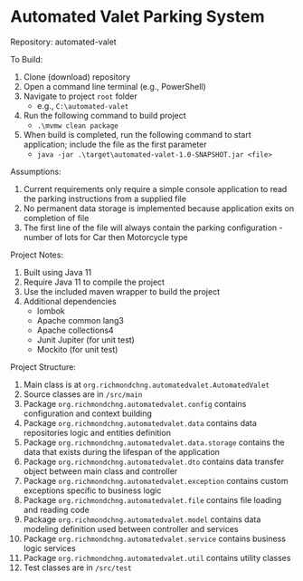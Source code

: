 # Automated Valet Parking System

Repository: automated-valet

To Build:
1. Clone (download) repository
2. Open a command line terminal (e.g., PowerShell)
3. Navigate to project `root` folder
   -  e.g., `C:\automated-valet`
4. Run the following command to build project
   - `.\mvmw clean package`
5. When build is completed, run the following command to start application; include the file as the first parameter
   - `java -jar .\target\automated-valet-1.0-SNAPSHOT.jar <file>`

Assumptions:
1. Current requirements only require a simple console application to read the parking instructions from a supplied file
2. No permanent data storage is implemented because application exits on completion of file
3. The first line of the file will always contain the parking configuration - number of lots for Car then Motorcycle type

Project Notes:
1. Built using Java 11
2. Require Java 11 to compile the project
3. Use the included maven wrapper to build the project
4. Additional dependencies
    - lombok
    - Apache common lang3
    - Apache collections4
    - Junit Jupiter (for unit test)
    - Mockito (for unit test)

Project Structure:
1. Main class is at `org.richmondchng.automatedvalet.AutomatedValet`
2. Source classes are in `/src/main`
3. Package `org.richmondchng.automatedvalet.config` contains configuration and context building
4. Package `org.richmondchng.automatedvalet.data` contains data repositories logic and entities definition
5. Package `org.richmondchng.automatedvalet.data.storage` contains the data that exists during the lifespan of the application
6. Package `org.richmondchng.automatedvalet.dto` contains data transfer object between main class and controller
7. Package `org.richmondchng.automatedvalet.exception` contains custom exceptions specific to business logic
8. Package `org.richmondchng.automatedvalet.file` contains file loading and reading code
9. Package `org.richmondchng.automatedvalet.model` contains data modeling definition used between controller and services
10. Package `org.richmondchng.automatedvalet.service` contains business logic services
11. Package `org.richmondchng.automatedvalet.util` contains utility classes
12. Test classes are in `/src/test`